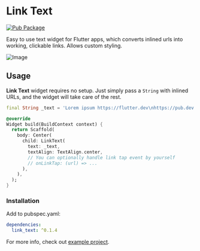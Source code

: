 # Link Text

[![Pub Package](https://img.shields.io/pub/v/link_text.svg?style=flat-square)](https://pub.dartlang.org/packages/link_text)

Easy to use text widget for Flutter apps, which converts inlined urls into working, clickable links. Allows custom styling.

![Image](https://raw.githubusercontent.com/aleksanderwozniak/link_text/assets/link_text_demo.png)

## Usage

**Link Text** widget requires no setup. Just simply pass a `String` with inlined URLs, and the widget will take care of the rest.

```dart
final String _text = 'Lorem ipsum https://flutter.dev\nhttps://pub.dev';

@override
Widget build(BuildContext context) {
  return Scaffold(
    body: Center(
      child: LinkText(
        text: _text,
        textAlign: TextAlign.center,
        // You can optionally handle link tap event by yourself
        // onLinkTap: (url) => ...
      ),
    ),
  );
}
```

### Installation

Add to pubspec.yaml:

```yaml
dependencies:
  link_text: ^0.1.4
```
For more info, check out [example project](https://github.com/aleksanderwozniak/link_text/tree/master/example).
